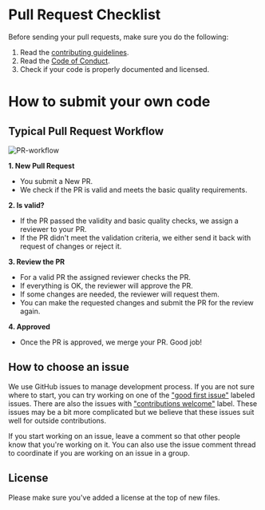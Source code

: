 # **Pull Request Checklist**
Before sending your pull requests, make sure you do the following:
1. Read the [contributing guidelines](CONTRIBUTING.md).
2. Read the [Code of Conduct](CODE_OF_CONDUCT.md).
3. Check if your code is properly documented and licensed.

# **How to submit your own code**
## Typical Pull Request Workflow
![PR-workflow](https://github.com/5sControl/5s-backend/assets/131950264/f1db562b-6f6d-4719-a911-c6a7d04cd3ce)

**1. New Pull Request**
- You submit a New PR.
- We check if the PR is valid and meets the basic quality requirements.
  
**2. Is valid?**
- If the PR passed the validity and basic quality checks, we assign a reviewer to your PR.
- If the PR didn't meet the validation criteria, we either send it back with request of changes or reject it.

**3. Review the PR**
- For a valid PR the assigned reviewer checks the PR.
- If everything is OK, the reviewer will approve the PR.
- If some changes are needed, the reviewer will request them.
- You can make the requested changes and submit the PR for the review again.

**4. Approved**
- Once the PR is approved, we merge your PR. Good job!

## How to choose an issue
We use GitHub issues to manage development process. If you are not sure where to start, you can try working on one of the ["good first issue"](https://github.com/5sControl/5s-algorithms-controller/issues?q=is%3Aopen+is%3Aissue+label%3A%22good+first+issue%22) labeled issues. There are also the issues with ["contributions welcome"](https://github.com/5sControl/5s-algorithms-controller/issues?q=is%3Aopen+is%3Aissue+label%3A%22contributions+welcome%22) label. These issues may be a bit more complicated but we believe that these issues suit well for outside contributions.

If you start working on an issue, leave a comment so that other people know that you're working on it. You can also use the issue comment thread to coordinate if you are working on an issue in a group.

## License
Please make sure you've added a license at the top of new files.

